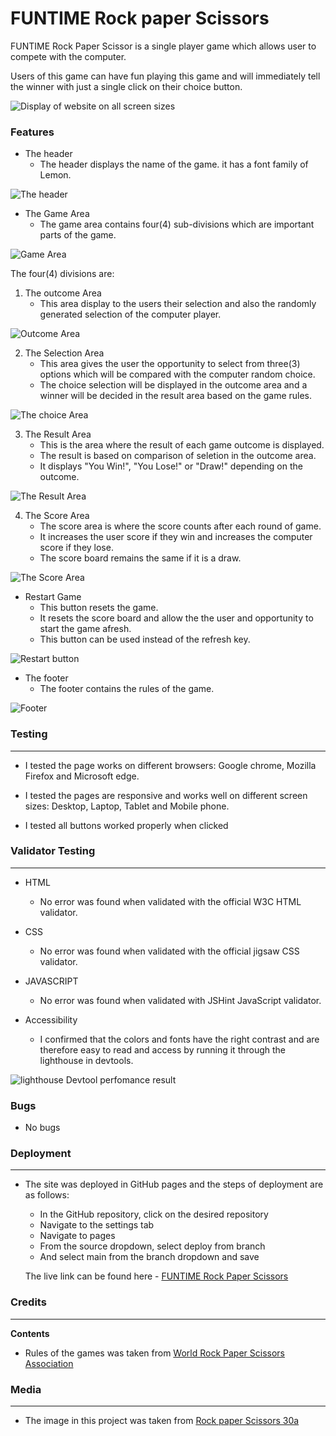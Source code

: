# FUNTIME Rock paper Scissors

FUNTIME Rock Paper Scissor is a single player game which allows user  to compete with the computer.

Users of this game can have fun playing this game and will immediately tell the winner with just a single click on their choice button.

![Display of website on all screen sizes](documentation/overview.PNG)

### Features

- The header
  - The header displays the name of the game. it has a font family of Lemon.
  
![The header](documentation/header-rps.PNG)
  
- The Game Area
  - The game area contains four(4) sub-divisions which are important parts of the game.

![Game Area](documentation/game-area.PNG)

The four(4) divisions are:
1. The outcome Area
   - This area display to the users their selection and also the randomly generated selection of the computer player.

![Outcome Area](documentation/outcome-area.PNG)

2. The Selection Area
   - This area gives the user the opportunity to select from three(3) options which will be compared with the computer random choice. 
   - The choice selection will be displayed in the outcome area and a winner will be decided in the result area based on the game rules.

![The choice Area](documentation/selection-area.PNG)

3. The Result Area
   - This is the area where the result of each game outcome is displayed.
   - The result is based on comparison of seletion in the outcome area.
   - It displays "You Win!", "You Lose!" or "Draw!" depending on the outcome.

![The Result Area](documentation/result-area.PNG)

4. The Score Area
   - The score area is where the score counts after each round of game.
   - It increases the user score if they win and increases the computer score if they lose.
   - The score board remains the same if it is a draw.

![The Score Area](documentation/score-area.PNG)

- Restart Game
  - This button resets the game.
  - It resets the score board and allow the the user and opportunity to start the game afresh.
  - This button can be used instead of the refresh key.

![Restart button](documentation/restart.PNG)

- The footer
  - The footer contains the rules of the game.

![Footer](documentation/footer.PNG)

### Testing

---

- I tested the page works on different browsers: Google chrome, Mozilla Firefox and Microsoft edge.

- I tested the pages are responsive and works well on different screen sizes: Desktop, Laptop, Tablet and Mobile phone.

- I tested all buttons worked properly when clicked

### Validator Testing

---

- HTML
  - No error was found when validated with the official W3C HTML validator.
- CSS
  - No error was found when validated with the official jigsaw CSS validator.
- JAVASCRIPT
  - No error was found when validated with JSHint JavaScript validator.

- Accessibility

  - I confirmed that the colors and fonts have the right contrast and are therefore easy to read and access by running it through the lighthouse in devtools.

![lighthouse Devtool perfomance result](documentation/lighthouse.PNG)

### Bugs

- No bugs

### Deployment

---

- The site was deployed in GitHub pages and the steps of deployment are as follows:

  - In the GitHub repository, click on the desired repository
  - Navigate to the settings tab
  - Navigate to pages
  - From the source dropdown, select deploy from branch
  - And select main from the branch dropdown and save

  The live link can be found here - [FUNTIME Rock Paper Scissors](https://oladipin.github.io/FUNTIME-RockPaperScissors)

### Credits

---

**Contents**

- Rules of the games was taken from [World Rock Paper Scissors Association](https://wrpsa.com/the-official-rules-of-rock-paper-scissors/)

### Media

---

- The image in this project was taken from [Rock paper Scissors 30a](https://www.rockpaperscissors30a.com/)
